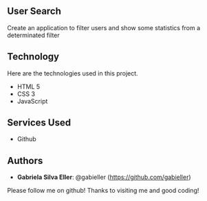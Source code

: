## User Search

Create an application to filter users and show some statistics from a determinated filter


## Technology 

Here are the technologies used in this project.

* HTML 5
* CSS 3
* JavaScript

## Services Used

* Github

## Authors

* **Gabriela Silva Eller**: @gabieller (https://github.com/gabieller)


Please follow me on github!
Thanks to visiting me and good coding!
